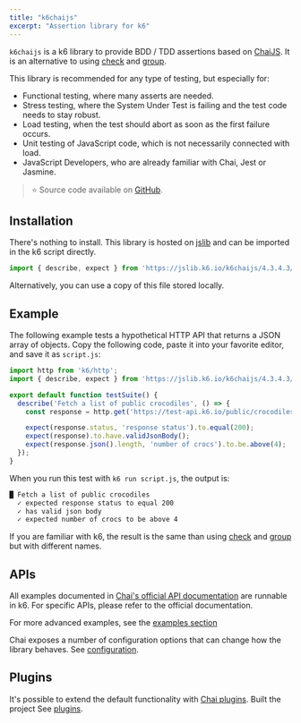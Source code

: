 ```yaml
---
title: "k6chaijs"
excerpt: "Assertion library for k6"
---
```


`k6chaijs` is a k6 library to provide BDD / TDD assertions based on [ChaiJS](https://www.chaijs.com/). It is an alternative to using [check](/javascript-api/k6/check/) and [group](/javascript-api/k6/group/).


This library is recommended for any type of testing, but especially for:
 - Functional testing, where many asserts are needed.
 - Stress testing, where the System Under Test is failing and the test code needs to stay robust.
 - Load testing, when the test should abort as soon as the first failure occurs.
 - Unit testing of JavaScript code, which is not necessarily connected with load. 
 - JavaScript Developers, who are already familiar with Chai, Jest or Jasmine.

> ⭐️ Source code available on [GitHub](https://github.com/grafana/k6-jslib-k6chaijs). 


## Installation

There's nothing to install. This library is hosted on [jslib](https://jslib.k6.io/) and can be imported in the k6 script directly.


<CodeGroup labels={[]}>

```javascript
import { describe, expect } from 'https://jslib.k6.io/k6chaijs/4.3.4.3/index.js';
```

</CodeGroup>

Alternatively, you can use a copy of this file stored locally.

## Example

The following example tests a hypothetical HTTP API that returns a JSON array of objects. Copy the following code, paste it into your favorite editor, and save it as `script.js`:

<CodeGroup labels={[]}>

```javascript
import http from 'k6/http';
import { describe, expect } from 'https://jslib.k6.io/k6chaijs/4.3.4.3/index.js';

export default function testSuite() {
  describe('Fetch a list of public crocodiles', () => {
    const response = http.get('https://test-api.k6.io/public/crocodiles');

    expect(response.status, 'response status').to.equal(200);
    expect(response).to.have.validJsonBody();
    expect(response.json().length, 'number of crocs').to.be.above(4);
  });
}
```

</CodeGroup>

When you run this test with `k6 run script.js`, the output is:

```bash
█ Fetch a list of public crocodiles
  ✓ expected response status to equal 200
  ✓ has valid json body
  ✓ expected number of crocs to be above 4
```

If you are familiar with k6, the result is the same than using [check](/javascript-api/k6/check/) and [group](/javascript-api/k6/group/) but with different names.

## APIs

All examples documented in [Chai's official API documentation](https://www.chaijs.com/api/bdd/) are runnable in k6. For specific APIs, please refer to the official documentation. 

For more advanced examples, see the [examples section](/examples/functional-testing)

Chai exposes a number of configuration options that can change how the library behaves. See [configuration](/javascript-api/jslib/k6chaijs/configuration).

## Plugins

It's possible to extend the default functionality with [Chai plugins](https://www.chaijs.com/plugins/). Built the project See [plugins](/javascript-api/jslib/k6chaijs/).



